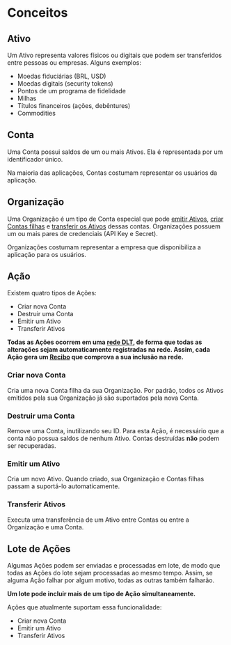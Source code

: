 # Conceitos


## Ativo

Um Ativo representa valores físicos ou digitais que podem ser transferidos entre pessoas ou empresas. Alguns exemplos:

- Moedas fiduciárias (BRL, USD)
- Moedas digitais (security tokens)
- Pontos de um programa de fidelidade
- Milhas
- Títulos financeiros (ações, debêntures)
- Commodities

## Conta

Uma Conta possui saldos de um ou mais Ativos. Ela é representada por um identificador único.

Na maioria das aplicações, Contas costumam representar os usuários da aplicação.

## Organização

Uma Organização é um tipo de Conta especial que pode [emitir Ativos](#emitir-um-ativo), [criar Contas filhas](#criar-nova-conta) e [transferir os Ativos](#transferir-ativos) dessas contas.
Organizações possuem um ou mais pares de credenciais (API Key e Secret).

Organizações costumam representar a empresa que disponibiliza a aplicação para os usuários.

## Ação

Existem quatro tipos de Ações:

- Criar nova Conta
- Destruir uma Conta
- Emitir um Ativo
- Transferir Ativos

**Todas as Ações ocorrem em uma [rede DLT](#redes-dlt), de forma que todas as alterações sejam automaticamente registradas na rede. Assim, cada Ação gera um [Recibo](#receipt) que comprova a sua inclusão na rede.**

### Criar nova Conta

Cria uma nova Conta filha da sua Organização. Por padrão, todos os Ativos emitidos pela sua Organização já são suportados pela nova Conta.

### Destruir uma Conta

Remove uma Conta, inutilizando seu ID. Para esta Ação, é necessário que a conta não possua saldos de nenhum Ativo. Contas destruídas **não** podem ser recuperadas.

### Emitir um Ativo

Cria um novo Ativo. Quando criado, sua Organização e Contas filhas passam a suportá-lo automaticamente.

### Transferir Ativos

Executa uma transferência de um Ativo entre Contas ou entre a Organização e uma Conta.

## Lote de Ações

Algumas Ações podem ser enviadas e processadas em lote, de modo que todas as Ações do lote sejam processadas ao mesmo tempo. Assim, se alguma Ação falhar por algum motivo, todas as outras também falharão.

**Um lote pode incluir mais de um tipo de Ação simultaneamente.**

Ações que atualmente suportam essa funcionalidade:

- Criar nova Conta
- Emitir um Ativo
- Transferir Ativos
